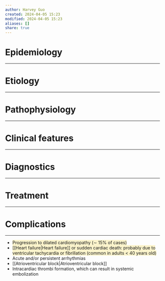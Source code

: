 ```yaml
---
author: Harvey Guo
created: 2024-04-05 15:23
modified: 2024-04-05 15:23
aliases: []
share: true
---
```

# Epidemiology
---


# Etiology
---


# Pathophysiology
---


# Clinical features
---


# Diagnostics
---


# Treatment
---

# Complications
---
- <span style="background:rgba(240, 200, 0, 0.2)">Progression to dilated cardiomyopathy (∼ 15% of cases)</span>
- <span style="background:rgba(240, 200, 0, 0.2)">[[Heart failure|Heart failure]] or sudden cardiac death: probably due to ventricular tachycardia or fibrillation (common in adults &lt; 40 years old)</span>
- Acute and/or persistent arrhythmias
- [[Atrioventricular block|Atrioventricular block]]
- Intracardiac thrombi formation, which can result in systemic embolization
